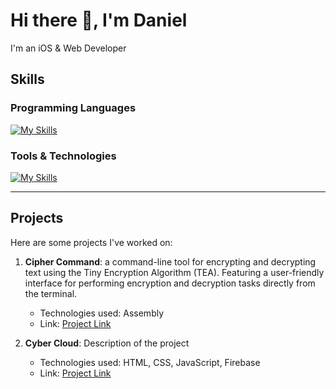 # Hi there 👋, I'm Daniel

I'm an iOS & Web Developer


## Skills

### Programming Languages
[![My Skills](https://skillicons.dev/icons?i=swift,html,css,java&perline=4)](https://skillicons.dev)


### Tools & Technologies
[![My Skills](https://skillicons.dev/icons?i=git,github,figma,firebase&perline=4)](https://skillicons.dev)


---

## Projects

Here are some projects I've worked on:

1. **Cipher Command**:
   a command-line tool for encrypting and decrypting text using the Tiny Encryption Algorithm (TEA). Featuring a user-friendly interface for performing
   encryption and decryption tasks directly from the terminal.
   - Technologies used: Assembly
   - Link: [Project Link](https://chickenrei.github.io/CipherCommand)

3. **Cyber Cloud**: Description of the project
   - Technologies used: HTML, CSS, JavaScript, Firebase
   - Link: [Project Link]([https://example.com](https://github.com/ChickenRei/Cyber-Cloud-OpenSource))
